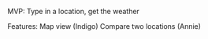 MVP:
Type in a location, get the weather

Features:
Map view (Indigo)
Compare two locations (Annie)
